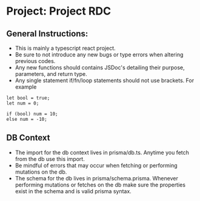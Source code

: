 # Project: Project RDC

## General Instructions:

- This is mainly a typescript react project.
- Be sure to not introduce any new bugs or type errors when altering previous codes.
- Any new functions should contains JSDoc's detailing their purpose, parameters, and return type.
- Any single statement if/fn/loop statements should not use brackets. For example

```tsx
let bool = true;
let num = 0;

if (bool) num = 10;
else num = -10;
```

## DB Context

- The import for the db context lives in prisma/db.ts. Anytime you fetch from the db use this import.
- Be mindful of errors that may occur when fetching or performing mutations on the db.
- The schema for the db lives in prisma/schema.prisma. Whenever performing mutations or fetches on the db make sure the properties exist in the schema and is valid prisma syntax.

